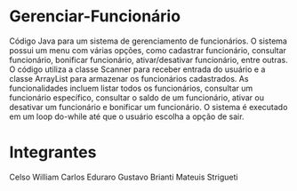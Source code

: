 # Gerenciar-Funcionário
Código Java para um sistema de gerenciamento de funcionários. O sistema possui um menu com várias opções, como cadastrar funcionário, consultar funcionário, bonificar funcionário, ativar/desativar funcionário, entre outras. O código utiliza a classe Scanner para receber entrada do usuário e a classe ArrayList para armazenar os funcionários cadastrados. As funcionalidades incluem listar todos os funcionários, consultar um funcionário específico, consultar o saldo de um funcionário, ativar ou desativar um funcionário e bonificar um funcionário. O sistema é executado em um loop do-while até que o usuário escolha a opção de sair.

# Integrantes 
Celso William 
Carlos Eduraro 
Gustavo Brianti 
Mateuis Strigueti 
